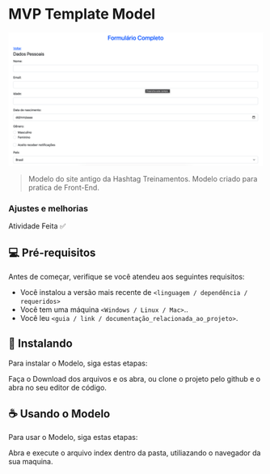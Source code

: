 # MVP Template Model

<img src="../Read-img.png" >

> Modelo do site antigo da Hashtag Treinamentos.
> Modelo criado para pratica de Front-End.

### Ajustes e melhorias

Atividade Feita ✅

## 💻 Pré-requisitos

Antes de começar, verifique se você atendeu aos seguintes requisitos:

- Você instalou a versão mais recente de `<linguagem / dependência / requeridos>`
- Você tem uma máquina `<Windows / Linux / Mac>`..
- Você leu `<guia / link / documentação_relacionada_ao_projeto>`.

## 🚀 Instalando

Para instalar o Modelo, siga estas etapas:

Faça o Download dos arquivos e os abra, ou clone o projeto pelo github e o abra no seu editor de código.

## ☕ Usando o Modelo

Para usar o Modelo, siga estas etapas:

Abra e execute o arquivo index dentro da pasta, utiliazando o navegador da sua maquina.
